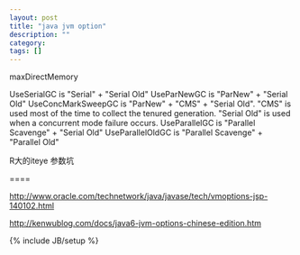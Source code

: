 ```yaml
---
layout: post
title: "java jvm option"
description: ""
category: 
tags: []
---
```

maxDirectMemory

 
UseSerialGC is "Serial" + "Serial Old"
UseParNewGC is "ParNew" + "Serial Old"
UseConcMarkSweepGC is "ParNew" + "CMS" + "Serial Old". "CMS" is used most of the time to collect the tenured generation. "Serial Old" is used when a concurrent mode failure occurs.
UseParallelGC is "Parallel Scavenge" + "Serial Old"
UseParallelOldGC is "Parallel Scavenge" + "Parallel Old"

 R大的iteye 参数坑

====


http://www.oracle.com/technetwork/java/javase/tech/vmoptions-jsp-140102.html

http://kenwublog.com/docs/java6-jvm-options-chinese-edition.htm

{% include JB/setup %}
